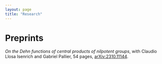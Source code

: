 ```yaml
---
layout: page
title: "Research"
---
```


# Preprints

_On the Dehn functions of central products of nilpotent groups_, with Claudio Llosa Isenrich and Gabriel Pallier, 54 pages, [arXiv:2310.11144][CentralDehn].


[CentralDehn]: https://arxiv.org/abs/2310.11144
